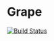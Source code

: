#         Grape

[![Build Status](https://travis-ci.com/IITH-SBJoshi/concurrency-7.svg?token=kgRmNj9ALBoMQM8mWL6x&branch=master)](https://travis-ci.com/IITH-SBJoshi/concurrency-7)
